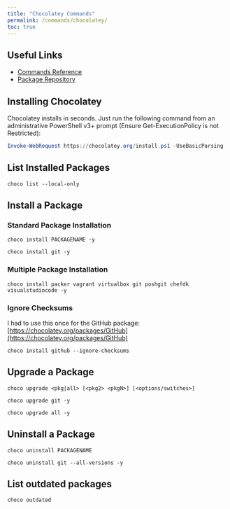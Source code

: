 ```yaml
---
title: "Chocolatey Commands"
permalink: /commands/chocolatey/
toc: true
---
```


## Useful Links

- [Commands Reference](https://chocolatey.org/docs/commands-reference)
- [Package Repository](https://chocolatey.org/packages)

## Installing Chocolatey

Chocolatey installs in seconds. Just run the following command from an administrative PowerShell v3+ prompt (Ensure Get-ExecutionPolicy is not Restricted):

```powershell
Invoke-WebRequest https://chocolatey.org/install.ps1 -UseBasicParsing | Invoke-Expression
```

## List Installed Packages

`choco list --local-only`

## Install a Package

### Standard Package Installation

`choco install PACKAGENAME -y`

`choco install git -y`

### Multiple Package Installation

`choco install packer vagrant virtualbox git poshgit chefdk visualstudiocode -y`

### Ignore Checksums

I had to use this once for the GitHub package: [https://chocolatey.org/packages/GitHub](https://chocolatey.org/packages/GitHub)

`choco install github --ignore-checksums`

## Upgrade a Package

`choco upgrade <pkg|all> [<pkg2> <pkgN>] [<options/switches>]`

`choco upgrade git -y`

`choco upgrade all -y`

## Uninstall a Package

`choco uninstall PACKAGENAME`

`choco uninstall git --all-versions -y`

## List outdated packages

`choco outdated`
